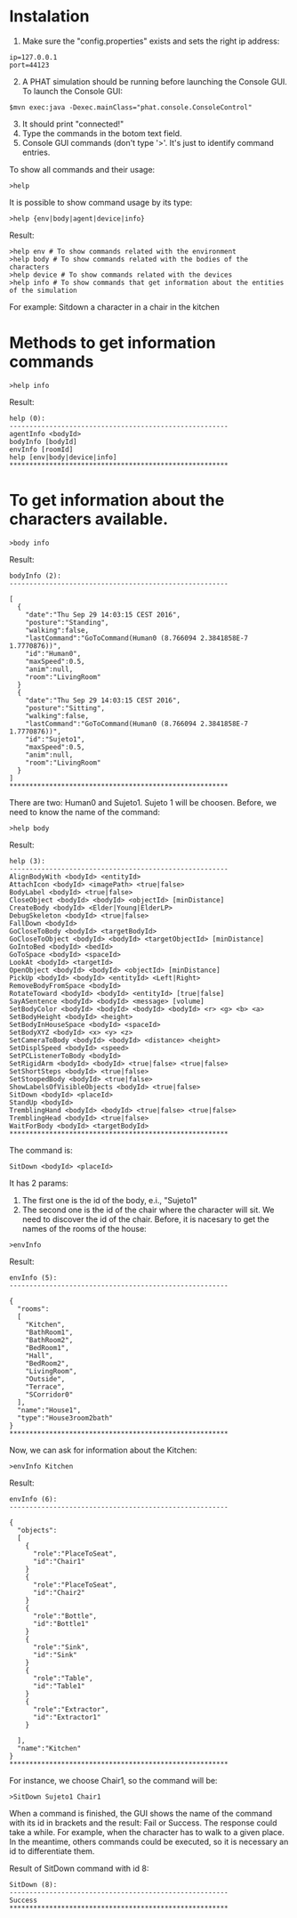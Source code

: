 # Instalation
1. Make sure the "config.properties" exists and sets the right ip address:
```
ip=127.0.0.1
port=44123
```
2. A PHAT simulation should be running before launching the Console GUI.
To launch the Console GUI:
```
$mvn exec:java -Dexec.mainClass="phat.console.ConsoleControl"
```
3. It should print "connected!"
4. Type the commands in the botom text field.
5. Console GUI commands (don't type '>'. It's just to identify command entries.

To show all commands and their usage:
```
>help
```
It is possible to show command usage by its type:
```
>help {env|body|agent|device|info}
```
Result:
```
>help env # To show commands related with the environment
>help body # To show commands related with the bodies of the characters
>help device # To show commands related with the devices
>help info # To show commands that get information about the entities of the simulation
```
For example: Sitdown a character in a chair in the kitchen

# Methods to get information commands
```
>help info
```
Result:
```
help (0):
-------------------------------------------------------
agentInfo <bodyId>
bodyInfo [bodyId]
envInfo [roomId]
help [env|body|device|info]
*******************************************************
```
# To get information about the characters available.
```
>body info
```
Result:
```
bodyInfo (2):
-------------------------------------------------------

[
  {
    "date":"Thu Sep 29 14:03:15 CEST 2016",
    "posture":"Standing",
    "walking":false,
    "lastCommand":"GoToCommand(Human0 (8.766094 2.3841858E-7 1.7770876))",
    "id":"Human0",
    "maxSpeed":0.5,
    "anim":null,
    "room":"LivingRoom"
  }
  {
    "date":"Thu Sep 29 14:03:15 CEST 2016",
    "posture":"Sitting",
    "walking":false,
    "lastCommand":"GoToCommand(Human0 (8.766094 2.3841858E-7 1.7770876))",
    "id":"Sujeto1",
    "maxSpeed":0.5,
    "anim":null,
    "room":"LivingRoom"
  }
]
*******************************************************
```
There are two: Human0 and Sujeto1. Sujeto 1 will be choosen. Before, we need to know the name of the command:
```
>help body
```
Result:
```
help (3):
-------------------------------------------------------
AlignBodyWith <bodyId> <entityId>
AttachIcon <bodyId> <imagePath> <true|false>
BodyLabel <bodyId> <true|false>
CloseObject <bodyId> <bodyId> <objectId> [minDistance]
CreateBody <bodyId> <Elder|Young|ElderLP>
DebugSkeleton <bodyId> <true|false>
FallDown <bodyId>
GoCloseToBody <bodyId> <targetBodyId>
GoCloseToObject <bodyId> <bodyId> <targetObjectId> [minDistance]
GoIntoBed <bodyId> <bedId>
GoToSpace <bodyId> <spaceId>
LookAt <bodyId> <targetId>
OpenObject <bodyId> <bodyId> <objectId> [minDistance]
PickUp <bodyId> <bodyId> <entityId> <Left|Right>
RemoveBodyFromSpace <bodyId>
RotateToward <bodyId> <bodyId> <entityId> [true|false]
SayASentence <bodyId> <bodyId> <message> [volume]
SetBodyColor <bodyId> <bodyId> <bodyId> <bodyId> <r> <g> <b> <a>
SetBodyHeight <bodyId> <height>
SetBodyInHouseSpace <bodyId> <spaceId>
SetBodyXYZ <bodyId> <x> <y> <z>
SetCameraToBody <bodyId> <bodyId> <distance> <height>
SetDisplSpeed <bodyId> <speed>
SetPCListenerToBody <bodyId>
SetRigidArm <bodyId> <bodyId> <true|false> <true|false>
SetShortSteps <bodyId> <true|false>
SetStoopedBody <bodyId> <true|false>
ShowLabelsOfVisibleObjects <bodyId> <true|false>
SitDown <bodyId> <placeId>
StandUp <bodyId>
TremblingHand <bodyId> <bodyId> <true|false> <true|false>
TremblingHead <bodyId> <true|false>
WaitForBody <bodyId> <targetBodyId>
*******************************************************
```
The command is: 
```
SitDown <bodyId> <placeId>
```
It has 2 params:
1. The first one is the id of the body, e.i., "Sujeto1"
2. The second one is the id of the chair where the character will sit.
We need to discover the id of the chair. Before, it is nacesary to get the names of the rooms of the house:
```
>envInfo
```
Result:
```
envInfo (5):
-------------------------------------------------------

{
  "rooms":
  [
    "Kitchen",
    "BathRoom1",
    "BathRoom2",
    "BedRoom1",
    "Hall",
    "BedRoom2",
    "LivingRoom",
    "Outside",
    "Terrace",
    "SCorridor0"
  ],
  "name":"House1",
  "type":"House3room2bath"
}
*******************************************************
```
Now, we can ask for information about the Kitchen:
```
>envInfo Kitchen
```
Result:
```
envInfo (6):
-------------------------------------------------------

{
  "objects":
  [
    {
      "role":"PlaceToSeat",
      "id":"Chair1"
    }
    {
      "role":"PlaceToSeat",
      "id":"Chair2"
    }
    {
      "role":"Bottle",
      "id":"Bottle1"
    }
    {
      "role":"Sink",
      "id":"Sink"
    }
    {
      "role":"Table",
      "id":"Table1"
    }
    {
      "role":"Extractor",
      "id":"Extractor1"
    }

  ],
  "name":"Kitchen"
}
*******************************************************
```

For instance, we choose Chair1, so the command will be:
```
>SitDown Sujeto1 Chair1
```
When a command is finished, the GUI shows the name of the command with its id in brackets and the result: Fail or Success.
The response could take a while. For example, when the character has to walk to a given place.
In the meantime, others commands could be executed, so it is necessary an id to differentiate them.

Result of SitDown command with id 8:
```
SitDown (8):
-------------------------------------------------------
Success
*******************************************************
```

